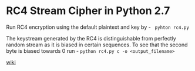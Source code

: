 # RC4 Stream Cipher in Python 2.7

Run RC4 encryption using the default plaintext and key by -
` pyhton rc4.py`

The keystream generated by the RC4 is distinguishable from perfectly random stream as it is biased in certain sequences.
To see that the second byte is biased towards 0 run -
` python rc4.py c -o <output_filename> `

[wiki](https://en.wikipedia.org/wiki/RC4#Biased_outputs_of_the_RC4)

